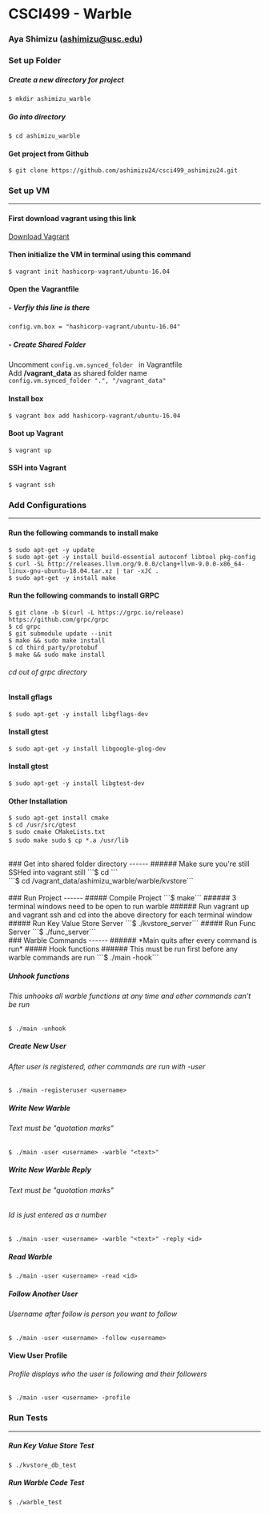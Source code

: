 CSCI499 - Warble
======

### Aya Shimizu (ashimizu@usc.edu)

### Set up Folder
##### Create a new directory for project
```$ mkdir ashimizu_warble```
##### Go into directory
```$ cd ashimizu_warble```

#### Get project from Github
```$ git clone https://github.com/ashimizu24/csci499_ashimizu24.git```
</br>
### Set up VM
------
#### First download vagrant using this link
[Download Vagrant](https://www.vagrantup.com/downloads.html)
#### Then initialize the VM in terminal using this command
```
$ vagrant init hashicorp-vagrant/ubuntu-16.04
```
#### Open the Vagrantfile
##### - Verfiy this line is there
```config.vm.box = "hashicorp-vagrant/ubuntu-16.04" ```
##### - Create Shared Folder
Uncomment ```config.vm.synced_folder ``` in Vagrantfile </br>
Add **/vagrant_data** as shared folder name</br>
```config.vm.synced_folder ".", "/vagrant_data"```</br>
#### Install box
```$ vagrant box add hashicorp-vagrant/ubuntu-16.04```
#### Boot up Vagrant
```$ vagrant up```
#### SSH into Vagrant
```$ vagrant ssh```
</br>
### Add Configurations
------
#### Run the following commands to install make
```$ sudo apt-get -y update```</br>
```$ sudo apt-get -y install build-essential autoconf libtool pkg-config```</br>
```$ curl -SL http://releases.llvm.org/9.0.0/clang+llvm-9.0.0-x86_64-linux-gnu-ubuntu-18.04.tar.xz | tar -xJC .```</br>
```$ sudo apt-get -y install make```

#### Run the following commands to install GRPC
```$ git clone -b $(curl -L https://grpc.io/release) https://github.com/grpc/grpc```</br>
```$ cd grpc```</br>
```$ git submodule update --init```</br>
```$ make && sudo make install```</br>
```$ cd third_party/protobuf```</br>
```$ make && sudo make install```</br>
###### cd out of grpc directory

#### Install gflags
```$ sudo apt-get -y install libgflags-dev```

#### Install gtest
```$ sudo apt-get -y install libgoogle-glog-dev```

#### Install gtest
```$ sudo apt-get -y install libgtest-dev```

#### Other Installation
```$ sudo apt-get install cmake```</br>
```$ cd /usr/src/gtest ```</br>
```$ sudo cmake CMakeLists.txt```</br>
```$ sudo make sudo```
```$ cp *.a /usr/lib```

</br>
### Get into shared folder directory
------
###### Make sure you're still SSHed into vagrant still 
```$ cd ```</br>
```$ cd /vagrant_data/ashimizu_warble/warble/kvstore```</br>
</br>
### Run Project
------
##### Compile Project
```$ make```
###### 3 terminal windows need to be open to run warble
###### Run vagrant up and vagrant ssh and cd into the above directory for each terminal window
##### Run Key Value Store Server
```$ ./kvstore_server```
##### Run Func Server
```$ ./func_server```
</br>
### Warble Commands
------
###### *Main quits after every command is run*
##### Hook functions
###### This must be run first before any warble commands are run
```$ ./main -hook```

##### Unhook functions
###### This unhooks all warble functions at any time and other commands can't be run
```$ ./main -unhook```

##### Create New User
###### After user is registered, other commands are run with -user <username>
```$ ./main -registeruser <username>```

##### Write New Warble
###### Text must be "quotation marks"
```$ ./main -user <username> -warble "<text>"```

##### Write New Warble Reply
###### Text must be "quotation marks"
###### Id is just entered as a number
```$ ./main -user <username> -warble "<text>" -reply <id>```

##### Read Warble
```$ ./main -user <username> -read <id>```

##### Follow Another User
###### Username after follow is person you want to follow
```$ ./main -user <username> -follow <username>```

#### View User Profile
###### Profile displays who the user is following and their followers
```$ ./main -user <username> -profile ```

### Run Tests
------
##### Run Key Value Store Test
```$ ./kvstore_db_test```
##### Run Warble Code Test
```$ ./warble_test```

